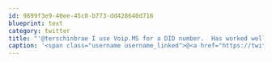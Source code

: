 ```yaml
---
id: 9899f3e9-40ee-45c0-b773-dd428640d716
blueprint: text
category: twitter
title: "'@terschinbrae I use Voip.MS for a DID number.  Has worked well via Fring on Android."
caption: '<span class="username username_linked">@<a href="https://twitter.com/terschinbrae" title="Shane Lawrence">terschinbrae</a></span> I use Voip.MS for a DID number.  Has worked well via Fring on Android.'
---
```

